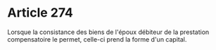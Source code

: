 # Article 274

Lorsque la consistance des biens de l'époux débiteur de la prestation compensatoire le permet, celle-ci prend la forme d'un capital.
